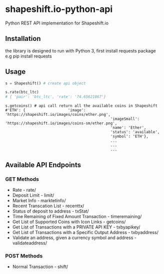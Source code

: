# shapeshift.io-python-api
Python REST API implementation for Shapeshift.io

## Installation 
the library is designed to run with Python 3, first install requests package e.g pip install requests

## Usage
```python
s = Shapeshift() # create api object

s.rate(btc_ltc) 
# { 'pair': 'btc_ltc', 'rate': '74.65621067'}
```

```pyhon
s.getcoins() # api call return all the available coins in Shapeshift
#'ETH': {                   'image': 'https://shapeshift.io/images/coins/ether.png',
                                               'imageSmall': 'https://shapeshift.io/images/coins-sm/ether.png',
                                               'name': 'Ether',
                                               'status': 'available',
                                               'symbol': 'ETH'},
                                               ...
                                               ...
                                               ...

```

## Available API Endpoints
###  GET Methods
* Rate - rate/
* Deposit Limit - limit/
* Market Info - marktetinfo/
* Recent Transcation List - recenttx/
* Status of deposit to address - txStat/
* Time Remaining of Fixed Amount Transaction - timeremaining/
* Get List of Supported Coins with Icon Links - getcoins/
* Get List of Transactions with a PRIVATE API KEY - txbyapikey/
* Get List of Transactions with a Specific Output Address - txbyaddress/
* Validate an address, given a currency symbol and address - validateaddress/


### POST Methods
* Normal Transaction - shift/

